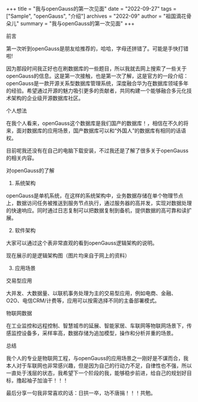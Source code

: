+++
title = "我与openGauss的第一次见面"
date = "2022-09-27"
tags = ["Sample", "openGauss", "介绍"]
archives = "2022-09"
author = "祖国滴花骨朵儿"
summary = "我与openGauss的第一次见面"
+++

前言

第一次听到openGauss是朋友给推荐的，哈哈，字母还拼错了。可能是手快打错啦!  

因为那段时间我正好也在刷数据库的一些题目，所以我就去网上搜索了一些关于openGauss的信息。这是第一次接触，也是第一次了解，这是官方的一段介绍：
openGauss是一款开源关系型数据库管理系统，深度融合华为在数据库领域多年的经验。希望通过开源的魅力吸引更多的贡献者，共同构建一个能够融合多元化技术架构的企业级开源数据库社区。

个人想法


在我个人看来，openGauss这个数据库是我们国产的数据库！，相信在不久的将来，面对数据库的应用场景，国产数据库可以和“外国人”的数据库有相同的话语权。

目前呢我还没有在自己的电脑下载安装，不过我还是了解了很多关于openGauss的相关内容。

对openGauss的了解


1. 系统架构

openGauss是单机系统，在这样的系统架构中，业务数据存储在单个物理节点上，数据访问任务被推送到服务节点执行，通过服务器的高并发，实现对数据处理的快速响应。同时通过日志复制可以把数据复制到备机，提供数据的高可靠和读扩展。

2. 软件架构

大家可以通过这个表非常直观的看到openGauss逻辑架构的说明。


现在展示的是逻辑架构图（图片均来自于网上的资料）


3. 应用场景

交易型应用

大并发、大数据量、以联机事务处理为主的交易型应用，例如电商、金融、O2O、电信CRM/计费等，应用可以按需选择不同的主备部署模式。

物联网数据

在工业监控和远程控制、智慧城市的延展、智能家居、车联网等物联网场景下，传感监控设备多，采样率高，数据存储为追加模型，操作和分析并重的场景。


总结

我个人的专业是物联网工程，与openGauss的应用场景之一刚好是不谋而合，我本人对于车联网也非常感兴趣，但是因为自己的行动力不足，自律性也不强，所以一直处于浅层的状态，我希望下一个阶段的我，能够稳步前进，给自己的规划好目标，撸起袖子加油干！！！

最后分享一句我非常喜欢的话：日拱一卒，功不唐捐！！！共勉。




